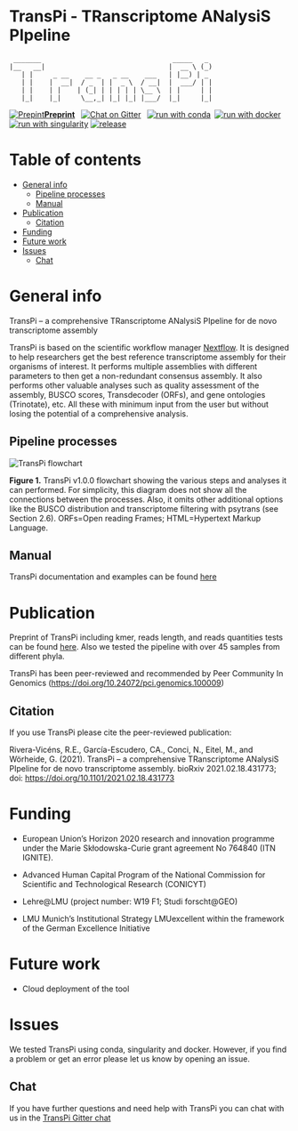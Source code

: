 # TransPi - TRanscriptome ANalysiS PIpeline

```text
 _______                                 _____   _
|__   __|                               |  __ \ (_)
   | |     _ __    __ _   _ __    ___   | |__) | _
   | |    |  __|  / _  | |  _ \  / __|  |  ___/ | |
   | |    | |    | (_| | | | | | \__ \  | |     | |
   |_|    |_|     \__,_| |_| |_| |___/  |_|     |_|
 ```

[![Prepint](http://d2538ggaoe6cji.cloudfront.net/sites/default/files/images/favicon.ico)](https://doi.org/10.1101/2021.02.18.431773)[**Preprint**](https://doi.org/10.1101/2021.02.18.431773) &ensp;[![Chat on Gitter](https://img.shields.io/gitter/room/PalMuc/TransPi.svg?colorB=26af64&style=popout)](https://gitter.im/PalMuc/TransPi) &ensp;[![run with conda](http://img.shields.io/badge/run%20with-conda-3EB049?labelColor=000000&logo=anaconda)](https://docs.conda.io/en/latest/)&ensp;[![run with docker](https://img.shields.io/badge/run%20with-docker-0db7ed?labelColor=000000&logo=docker)](https://www.docker.com/)&ensp;[![run with singularity](https://img.shields.io/badge/run%20with-singularity-1d355c.svg?labelColor=000000)](https://sylabs.io/docs/)
[![release](https://img.shields.io/github/v/release/PalMuc/TransPi?label=release&logo=github)](https://github.com/PalMuc/TransPi/releases/latest)

# Table of contents

* [General info](#General-info)
  * [Pipeline processes](#Pipelie-processes)
  * [Manual](#Manual)
* [Publication](#Publication)
  * [Citation](#Citation)
* [Funding](#Funding)
* [Future work](#Future-work)
* [Issues](#Issues)
  * [Chat](#Chat)

# General info

TransPi – a comprehensive TRanscriptome ANalysiS PIpeline for de novo transcriptome assembly

TransPi is based on the scientific workflow manager [Nextflow](https://www.nextflow.io). It is designed to help researchers get the best reference transcriptome assembly for their organisms of interest. It performs multiple assemblies with different parameters to then get a non-redundant consensus assembly. It also performs other valuable analyses such as quality assessment of the assembly, BUSCO scores, Transdecoder (ORFs), and gene ontologies (Trinotate), etc. All these with minimum input from the user but without losing the potential of a comprehensive analysis.

## Pipeline processes

![TransPi flowchart](https://sync.palmuc.org/index.php/s/nrd3KPnfnz7AipF/preview)

**Figure 1.** TransPi v1.0.0 flowchart showing the various steps and analyses it can performed. For simplicity, this diagram does not show all the connections between the processes. Also, it omits other additional options like the BUSCO distribution and transcriptome filtering with psytrans (see Section 2.6). ORFs=Open reading Frames; HTML=Hypertext Markup Language.

## Manual

TransPi documentation and examples can be found [here](https://palmuc.github.io/TransPi/)

# Publication

Preprint of TransPi including kmer, reads length, and reads quantities tests can be found [here](https://doi.org/10.1101/2021.02.18.431773). Also we tested the pipeline with over 45 samples from different phyla.

TransPi has been peer-reviewed and recommended by Peer Community In Genomics
(https://doi.org/10.24072/pci.genomics.100009)

## Citation

If you use TransPi please cite the peer-reviewed publication:

Rivera-Vicéns, R.E., García-Escudero, CA., Conci, N., Eitel, M., and Wörheide, G. (2021). TransPi – a comprehensive TRanscriptome ANalysiS PIpeline for de novo transcriptome assembly. bioRxiv 2021.02.18.431773; doi: https://doi.org/10.1101/2021.02.18.431773

# Funding

- European Union’s Horizon 2020 research and innovation programme under the Marie Skłodowska-Curie grant agreement No 764840 (ITN IGNITE).

- Advanced Human Capital Program of the National Commission for Scientific and Technological Research (CONICYT)

- Lehre@LMU (project number: W19 F1; Studi forscht@GEO)

- LMU Munich’s Institutional Strategy LMUexcellent within the framework of the German Excellence Initiative

# Future work

- Cloud deployment of the tool

# Issues

We tested TransPi using conda, singularity and docker. However, if you find a problem or get an error please let us know by opening an issue.

## Chat

If you have further questions and need help with TransPi you can chat with us in the [TransPi Gitter chat](https://gitter.im/PalMuc/TransPi)

